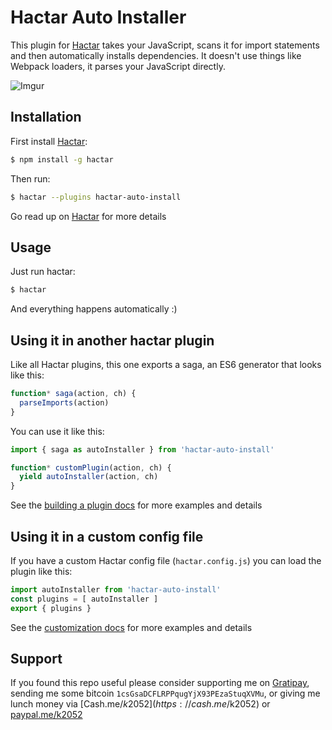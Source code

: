 # Hactar Auto Installer

This plugin for [Hactar](https://github.com/Hactar-js) takes your JavaScript, scans it for import statements and then automatically installs dependencies. It doesn't use things like Webpack loaders, it parses your JavaScript directly.

![Imgur](http://i.imgur.com/d6uY23S.gifv)

## Installation

First install [Hactar](https://github.com/Hactar-js/hactar):

```sh
$ npm install -g hactar
```

Then run:

```sh
$ hactar --plugins hactar-auto-install
```

Go read up on [Hactar](https://github.com/Hactar-js/hactar) for more details

## Usage

Just run hactar:

```sh
$ hactar
```

And everything happens automatically :)

## Using it in another hactar plugin

Like all Hactar plugins, this one exports a saga, an ES6 generator that looks like this:

```js
function* saga(action, ch) {
  parseImports(action)
}
```

You can use it like this:

```js
import { saga as autoInstaller } from 'hactar-auto-install'

function* customPlugin(action, ch) {
  yield autoInstaller(action, ch)
}
```

See the [building a plugin docs](https://Hactar-js.github.io/hactar/building-a-plugin) for more examples and details

## Using it in a custom config file

If you have a custom Hactar config file (`hactar.config.js`) you can load the plugin like this:

```js
import autoInstaller from 'hactar-auto-install'
const plugins = [ autoInstaller ]
export { plugins }
```

See the [customization docs](https://Hactar-js.github.io/hactar/customization) for more examples and details

## Support

If you found this repo useful please consider supporting me on [Gratipay](https://gratipay.com/~k2052/), sending me some bitcoin `1csGsaDCFLRPPqugYjX93PEzaStuqXVMu`, or giving me lunch money via [Cash.me/$k2052](https://cash.me/$k2052) or [paypal.me/k2052](http://paypal.me/k2052)
